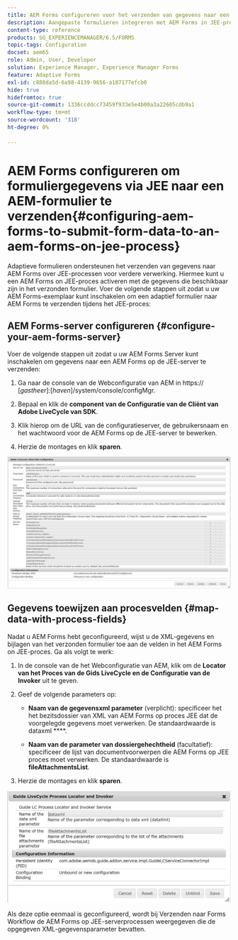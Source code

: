 ```yaml
---
title: AEM Forms configureren voor het verzenden van gegevens naar een AEM Forms on JEE-proces
description: Aangepaste formulieren integreren met AEM Forms in JEE-processen voor de verwerking van formuliergegevens.
content-type: reference
products: SG_EXPERIENCEMANAGER/6.5/FORMS
topic-tags: Configuration
docset: aem65
role: Admin, User, Developer
solution: Experience Manager, Experience Manager Forms
feature: Adaptive Forms
exl-id: c888da5d-6a98-4139-9656-a187177efcb0
hide: true
hidefromtoc: true
source-git-commit: 1336ccddcc73459f933e5e4b00a3a22605cdb9a1
workflow-type: tm+mt
source-wordcount: '318'
ht-degree: 0%

---
```


# AEM Forms configureren om formuliergegevens via JEE naar een AEM-formulier te verzenden{#configuring-aem-forms-to-submit-form-data-to-an-aem-forms-on-jee-process}

Adaptieve formulieren ondersteunen het verzenden van gegevens naar AEM Forms over JEE-processen voor verdere verwerking. Hiermee kunt u een AEM Forms on JEE-proces activeren met de gegevens die beschikbaar zijn in het verzonden formulier. Voer de volgende stappen uit zodat u uw AEM Forms-exemplaar kunt inschakelen om een adaptief formulier naar AEM Forms te verzenden tijdens het JEE-proces:

## AEM Forms-server configureren {#configure-your-aem-forms-server}

Voer de volgende stappen uit zodat u uw AEM Forms Server kunt inschakelen om gegevens naar een AEM Forms op de JEE-server te verzenden:

1. Ga naar de console van de Webconfiguratie van AEM in https:// [*gastheer*]:[*haven*]/system/console/configMgr.

1. Bepaal en klik de **component van de Configuratie van de Cliënt van Adobe LiveCycle van SDK**.
1. Klik hierop om de URL van de configuratieserver, de gebruikersnaam en het wachtwoord voor de AEM Forms op de JEE-server te bewerken.
1. Herzie de montages en klik **sparen**.

![ Adobe LiveCycle Client SDK configuratie ](assets/clientsdkconfiguration.jpg)

## Gegevens toewijzen aan procesvelden {#map-data-with-process-fields}

Nadat u AEM Forms hebt geconfigureerd, wijst u de XML-gegevens en bijlagen van het verzonden formulier toe aan de velden in het AEM Forms on JEE-proces. Ga als volgt te werk:

1. In de console van de het Webconfiguratie van AEM, klik om de **Locator van het Proces van de Gids LiveCycle en de Configuratie van de Invoker** uit te geven.
1. Geef de volgende parameters op:

   * **Naam van de gegevensxml parameter** (verplicht): specificeer het het bezitsdossier van XML van AEM Forms op proces JEE dat de voorgelegde gegevens moet verwerken. De standaardwaarde is dataxml ****.

   * **Naam van de parameter van dossiergehechtheid** (facultatief): specificeer de lijst van documentvoorwerpen die AEM Forms op JEE proces moet verwerken. De standaardwaarde is **fileAttachmentsList**.

1. Herzie de montages en klik **sparen**.

![ het Locator en de Invoker van het Proces van de Gids LiveCycle ](assets/test3.jpg)

Als deze optie eenmaal is geconfigureerd, wordt bij Verzenden naar Forms Workflow de AEM Forms op JEE-serverprocessen weergegeven die de opgegeven XML-gegevensparameter bevatten.
